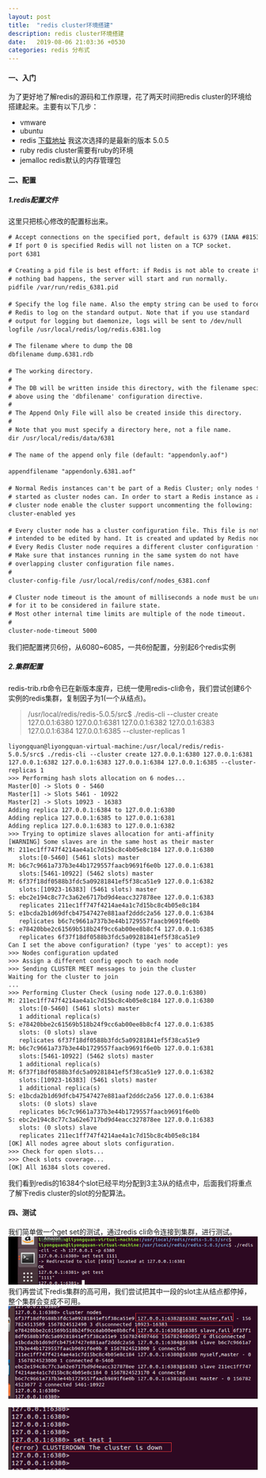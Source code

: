 ```yaml
---
layout: post
title:  "redis cluster环境搭建"
description: redis cluster环境搭建
date:   2019-08-06 21:03:36 +0530
categories: redis 分布式
---
```

#### 一、入门
为了更好地了解redis的源码和工作原理，花了两天时间把redis cluster的环境给搭建起来。主要有以下几步：
- vmware
- ubuntu
- redis 
[下载地址](http://download.redis.io/releases/)
我这次选择的是最新的版本 5.0.5
- ruby
redis cluster需要有ruby的环境
- jemalloc
redis默认的内存管理包

#### 二、配置
##### 1.redis配置文件
这里只把核心修改的配置标出来。

```xml
# Accept connections on the specified port, default is 6379 (IANA #815344).
# If port 0 is specified Redis will not listen on a TCP socket.
port 6381

# Creating a pid file is best effort: if Redis is not able to create it
# nothing bad happens, the server will start and run normally.
pidfile /var/run/redis_6381.pid

# Specify the log file name. Also the empty string can be used to force
# Redis to log on the standard output. Note that if you use standard
# output for logging but daemonize, logs will be sent to /dev/null
logfile /usr/local/redis/log/redis.6381.log

# The filename where to dump the DB
dbfilename dump.6381.rdb

# The working directory.
#
# The DB will be written inside this directory, with the filename specified
# above using the 'dbfilename' configuration directive.
#
# The Append Only File will also be created inside this directory.
#
# Note that you must specify a directory here, not a file name.
dir /usr/local/redis/data/6381

# The name of the append only file (default: "appendonly.aof")

appendfilename "appendonly.6381.aof"

# Normal Redis instances can't be part of a Redis Cluster; only nodes that are
# started as cluster nodes can. In order to start a Redis instance as a
# cluster node enable the cluster support uncommenting the following:
cluster-enabled yes

# Every cluster node has a cluster configuration file. This file is not
# intended to be edited by hand. It is created and updated by Redis nodes.
# Every Redis Cluster node requires a different cluster configuration file.
# Make sure that instances running in the same system do not have
# overlapping cluster configuration file names.
#
cluster-config-file /usr/local/redis/conf/nodes_6381.conf

# Cluster node timeout is the amount of milliseconds a node must be unreachable
# for it to be considered in failure state.
# Most other internal time limits are multiple of the node timeout.
#
cluster-node-timeout 5000
```

我们把配置拷贝6份，从6080~6085，一共6份配置，分别起6个redis实例
##### 2.集群配置
redis-trib.rb命令已在新版本废弃，已统一使用redis-cli命令，我们尝试创建6个实例的redis集群，复制因子为1(一个从结点)。

> /usr/local/redis/redis-5.0.5/src$ ./redis-cli --cluster create 127.0.0.1:6380 127.0.0.1:6381 127.0.0.1:6382 127.0.0.1:6383 127.0.0.1:6384 127.0.0.1:6385 --cluster-replicas 1

```shell
liyongquan@liyongquan-virtual-machine:/usr/local/redis/redis-5.0.5/src$ ./redis-cli --cluster create 127.0.0.1:6380 127.0.0.1:6381 127.0.0.1:6382 127.0.0.1:6383 127.0.0.1:6384 127.0.0.1:6385 --cluster-replicas 1
>>> Performing hash slots allocation on 6 nodes...
Master[0] -> Slots 0 - 5460
Master[1] -> Slots 5461 - 10922
Master[2] -> Slots 10923 - 16383
Adding replica 127.0.0.1:6384 to 127.0.0.1:6380
Adding replica 127.0.0.1:6385 to 127.0.0.1:6381
Adding replica 127.0.0.1:6383 to 127.0.0.1:6382
>>> Trying to optimize slaves allocation for anti-affinity
[WARNING] Some slaves are in the same host as their master
M: 211ec1ff747f4214ae4a1c7d15bc8c4b05e8c184 127.0.0.1:6380
   slots:[0-5460] (5461 slots) master
M: b6c7c9661a737b3e44b1729557faacb9691f6e0b 127.0.0.1:6381
   slots:[5461-10922] (5462 slots) master
M: 6f37f18df0588b3fdc5a09281841ef5f38ca51e9 127.0.0.1:6382
   slots:[10923-16383] (5461 slots) master
S: ebc2e194c8c77c3a62e6717bd9d4eacc327878ee 127.0.0.1:6383
   replicates 211ec1ff747f4214ae4a1c7d15bc8c4b05e8c184
S: e1bcda2b1d69dfcb47547427e881aaf2dddc2a56 127.0.0.1:6384
   replicates b6c7c9661a737b3e44b1729557faacb9691f6e0b
S: e78420bbe2c61569b518b24f9cc6ab00ee8b8cf4 127.0.0.1:6385
   replicates 6f37f18df0588b3fdc5a09281841ef5f38ca51e9
Can I set the above configuration? (type 'yes' to accept): yes
>>> Nodes configuration updated
>>> Assign a different config epoch to each node
>>> Sending CLUSTER MEET messages to join the cluster
Waiting for the cluster to join
...
>>> Performing Cluster Check (using node 127.0.0.1:6380)
M: 211ec1ff747f4214ae4a1c7d15bc8c4b05e8c184 127.0.0.1:6380
   slots:[0-5460] (5461 slots) master
   1 additional replica(s)
S: e78420bbe2c61569b518b24f9cc6ab00ee8b8cf4 127.0.0.1:6385
   slots: (0 slots) slave
   replicates 6f37f18df0588b3fdc5a09281841ef5f38ca51e9
M: b6c7c9661a737b3e44b1729557faacb9691f6e0b 127.0.0.1:6381
   slots:[5461-10922] (5462 slots) master
   1 additional replica(s)
M: 6f37f18df0588b3fdc5a09281841ef5f38ca51e9 127.0.0.1:6382
   slots:[10923-16383] (5461 slots) master
   1 additional replica(s)
S: e1bcda2b1d69dfcb47547427e881aaf2dddc2a56 127.0.0.1:6384
   slots: (0 slots) slave
   replicates b6c7c9661a737b3e44b1729557faacb9691f6e0b
S: ebc2e194c8c77c3a62e6717bd9d4eacc327878ee 127.0.0.1:6383
   slots: (0 slots) slave
   replicates 211ec1ff747f4214ae4a1c7d15bc8c4b05e8c184
[OK] All nodes agree about slots configuration.
>>> Check for open slots...
>>> Check slots coverage...
[OK] All 16384 slots covered.

```
我们看到redis的16384个slot已经平均分配到3主3从的结点中，后面我们将重点了解下redis cluster的slot的分配算法。
#### 四、测试
我们简单做一个get set的测试，通过redis cli命令连接到集群，进行测试。
![测试](images/14814047-f3914e9a886ef15d.png)
我们再尝试下redis集群的高可用，我们尝试把其中一段的slot主从结点都停掉，整个集群会变成不可用。
![image.png](images/14814047-509860680b0d3b29.png)


![image.png](images/14814047-24b380cb80b7d1f6.png)





